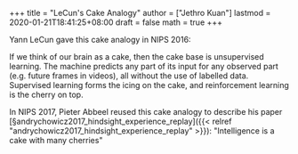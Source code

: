 +++
title = "LeCun's Cake Analogy"
author = ["Jethro Kuan"]
lastmod = 2020-01-21T18:41:25+08:00
draft = false
math = true
+++

Yann LeCun gave this cake analogy in NIPS 2016:

If we think of our brain as a cake, then the cake base is unsupervised
learning. The machine predicts any part of its input for any observed
part (e.g. future frames in videos), all without the use of labelled
data. Supervised learning forms the icing on the cake, and
reinforcement learning is the cherry on top.

In NIPS 2017, Pieter Abbeel reused this cake analogy to describe his
paper [§andrychowicz2017\_hindsight\_experience\_replay]({{< relref "andrychowicz2017_hindsight_experience_replay" >}}): "Intelligence is
a cake with many cherries"
